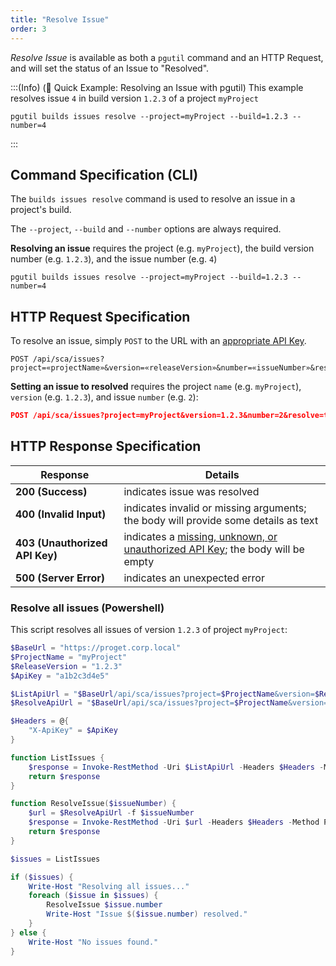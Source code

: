 ```yaml
---
title: "Resolve Issue"
order: 3
---
```


*Resolve Issue* is available as both a `pgutil` command and an HTTP Request, and will set the status of an Issue to "Resolved".

:::(Info) (🚀 Quick Example: Resolving an Issue with pgutil)
This example resolves issue `4` in build version `1.2.3` of a project `myProject`
````
pgutil builds issues resolve --project=myProject --build=1.2.3 --number=4
````
:::

## Command Specification (CLI)
The `builds issues resolve` command is used to resolve an issue in a project's build.

The `--project`, `--build` and `--number` options are always required.

**Resolving an issue** requires the project (e.g. `myProject`), the build version number (e.g. `1.2.3`), and the issue number (e.g. `4`)

```
pgutil builds issues resolve --project=myProject --build=1.2.3 --number=4
```

## HTTP Request Specification
To resolve an issue, simply `POST` to the URL with an [appropriate API Key](/docs/proget/reference-api/proget-api-sca#authentication).

```
POST /api/sca/issues?project=«projectName»&version=«releaseVersion»&number=«issueNumber»&resolve=true
```

**Setting an issue to resolved** requires the project `name` (e.g. `myProject`), `version` (e.g. `1.2.3`), and issue `number` (e.g. `2`):

```json
POST /api/sca/issues?project=myProject&version=1.2.3&number=2&resolve=true
```

## HTTP Response Specification

| Response | Details |
| --- | --- |
| **200 (Success)** | indicates issue was resolved |
| **400 (Invalid Input)** | indicates invalid or missing arguments; the body will provide some details as text |
| **403 (Unauthorized API Key)** | indicates a [missing, unknown, or unauthorized API Key](/docs/proget/reference-api/proget-api-sca#authentication); the body will be empty |
| **500 (Server Error)** | indicates an unexpected error |

### Resolve all issues (Powershell)
This script resolves all issues of version `1.2.3` of project `myProject`:

```powershell
$BaseUrl = "https://proget.corp.local"
$ProjectName = "myProject"
$ReleaseVersion = "1.2.3"
$ApiKey = "a1b2c3d4e5"

$ListApiUrl = "$BaseUrl/api/sca/issues?project=$ProjectName&version=$ReleaseVersion"
$ResolveApiUrl = "$BaseUrl/api/sca/issues?project=$ProjectName&version=$ReleaseVersion&number={0}&resolve=true"

$Headers = @{
    "X-ApiKey" = $ApiKey
}

function ListIssues {
    $response = Invoke-RestMethod -Uri $ListApiUrl -Headers $Headers -Method Get
    return $response
}

function ResolveIssue($issueNumber) {
    $url = $ResolveApiUrl -f $issueNumber
    $response = Invoke-RestMethod -Uri $url -Headers $Headers -Method Post
    return $response
}

$issues = ListIssues

if ($issues) {
    Write-Host "Resolving all issues..."
    foreach ($issue in $issues) {
        ResolveIssue $issue.number
        Write-Host "Issue $($issue.number) resolved."
    }
} else {
    Write-Host "No issues found."
}
```